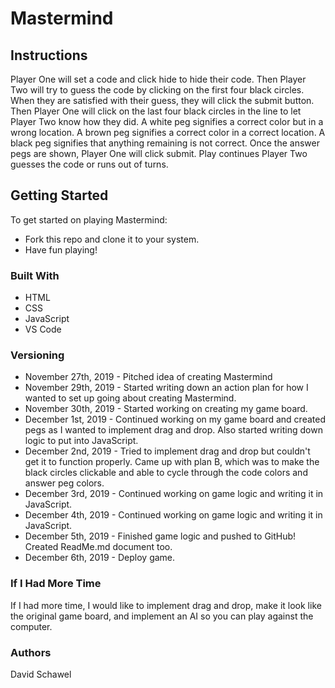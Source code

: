 # Mastermind

## Instructions
Player One will set a code and click hide to hide their code.  Then Player Two will try to guess the code by clicking on the first four black circles.  When they are satisfied with their guess, they will click the submit button.  Then Player One will click on the last four black circles in the line to let Player Two know how they did.  A white peg signifies a correct color but in a wrong location.  A brown peg signifies a correct color in a correct location.  A black peg signifies that anything remaining is not correct. Once the answer pegs are shown, Player One will click submit.  Play continues Player Two guesses the code or runs out of turns.

## Getting Started
To get started on playing Mastermind:
- Fork this repo and clone it to your system.
- Have fun playing!

### Built With
- HTML
- CSS
- JavaScript
- VS Code

### Versioning
- November 27th, 2019 - Pitched idea of creating Mastermind
- November 29th, 2019 - Started writing down an action plan for how I wanted to set up going about creating Mastermind.
- November 30th, 2019 - Started working on creating my game board. 
- December 1st, 2019 - Continued working on my game board and created pegs as I wanted to implement drag and drop.  Also started writing down logic to put into JavaScript.
- December 2nd, 2019 - Tried to implement drag and drop but couldn't get it to function properly.  Came up with plan B, which was to make the black circles clickable and able to cycle through the code colors and answer peg colors.  
- December 3rd, 2019 - Continued working on game logic and writing it in JavaScript.
- December 4th, 2019 - Continued working on game logic and writing it in JavaScript.
- December 5th, 2019 - Finished game logic and pushed to GitHub!  Created ReadMe.md document too.
- December 6th, 2019 - Deploy game.

### If I Had More Time
If I had more time, I would like to implement drag and drop, make it look like the original game board, and implement an AI so you can play against the computer.

### Authors
David Schawel